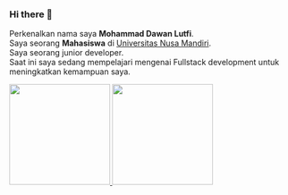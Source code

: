 ### Hi there 👋

Perkenalkan nama saya **Mohammad Dawan Lutfi**.\
Saya seorang **Mahasiswa** di [Universitas Nusa Mandiri](https://www.nusamandiri.ac.id/nuri/sejarah-stmik.ajax).\
Saya seorang junior developer.\
Saat ini saya sedang mempelajari mengenai Fullstack development untuk meningkatkan kemampuan saya.

<p align="left">
<a href="https://github.com/Lutfi-77">
  <img height="180em" src="https://github-readme-stats-eight-theta.vercel.app/api?username=Lutfi-77&show_icons=true&theme=algolia&include_all_commits=true&count_private=true"/>
  <img height="180em" src="https://github-readme-stats-eight-theta.vercel.app/api/top-langs/?username=Lutfi-77&layout=compact&langs_count=8&theme=algolia"/>
</a>
</p>
<!--
**Lutfi-77/Lutfi-77** is a ✨ _special_ ✨ repository because its `README.md` (this file) appears on your GitHub profile.

Here are some ideas to get you started:

- 🔭 I’m currently working on ...
- 🌱 I’m currently learning ...
- 👯 I’m looking to collaborate on ...
- 🤔 I’m looking for help with ...
- 💬 Ask me about ...
- 📫 How to reach me: ...
- 😄 Pronouns: ...
- ⚡ Fun fact: ...
-->
